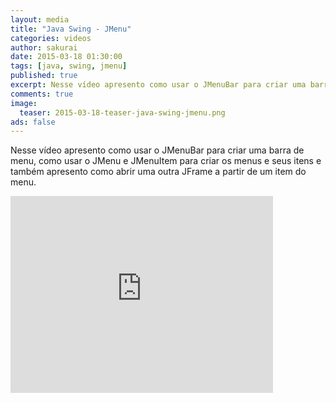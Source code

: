 ```yaml
---
layout: media
title: "Java Swing - JMenu"
categories: videos
author: sakurai
date: 2015-03-18 01:30:00
tags: [java, swing, jmenu]
published: true
excerpt: Nesse vídeo apresento como usar o JMenuBar para criar uma barra de menu, como usar o JMenu e JMenuItem para criar os menus e seus itens e também apresento como abrir uma outra JFrame a partir de um item do menu.
comments: true
image:
  teaser: 2015-03-18-teaser-java-swing-jmenu.png
ads: false
---
```


Nesse vídeo apresento como usar o JMenuBar para criar uma barra de menu, como usar o JMenu e JMenuItem para criar os menus e seus itens e também apresento como abrir uma outra JFrame a partir de um item do menu.

<iframe width="420" height="315" src="https://www.youtube.com/embed/6ofCGVt9WvM" frameborder="0" allowfullscreen></iframe>
